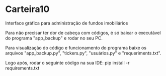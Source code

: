 # Carteira10
Interface gráfica para administração de fundos imobiliários

Para não precisar ter dor de cabeça com códigos, é só baixar o executável do programa "app_backup" e rodar no seu PC.


Para visualização do código e funcionamento do programa baixe os arquivos "app_backup.py", "tickers.py", "usuários.py" e "requeriments.txt".

Logo após, rodar o seguinte código na sua IDE:
pip install -r requirements.txt
